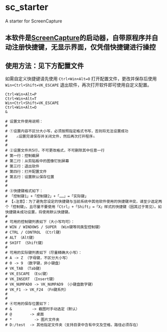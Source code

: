 # sc_starter

A starter for ScreenCapture

## 本软件是[ScreenCapture](https://github.com/xland/ScreenCapture)的启动器，自带原程序并自动注册快捷键，无显示界面，仅凭借快捷键进行操控

## 使用方法：见下方配置文件

如需自定义快捷键请先使用 `Ctrl+Win+Alt=O` 打开配置文件，更改并保存后使用 `Win+Ctrl+Shift=VK_ESCAPE` 退出软件，再次打开软件即可使用自定义配置。

```text
Ctrl+Win+Alt=P
Ctrl+Win+Alt=T
Win+Ctrl+Shift=VK_ESCAPE
Ctrl+Win+Alt=O
&

# 设置文件使用说明：
#
# ①设置内容不区分大小写，必须按照指定格式书写，否则将无法设置成功
#    ⚠️设置完请保存并关闭文件，然后再次打开程序⚠️
#
#
# ②设置文件共5行，不可更改格式，不可删除其中任意一行
# 第一行：控制截屏
# 第二行：从剪贴板中的图像钉到屏幕
# 第三行：退出软件
# 第四行：打开配置文件
# 第五行：设置默认保存位置
#
#
# ③快捷键格式如下：
# 「控制键1」+「控制键2」+「……」=「实际键」
# 【⚠️注意】：为了避免您设定的快捷键与当前系统中其他软件使用的快捷键冲突，请至少选定两个「控制键」，且尽量不要使用「Ctrl」+「Shift」=「X」样式的快捷键（因其过于常见）。如快捷键未成功设置，将使用默认快捷键。
#
# 可用的控制键列表如下（大小写均可）：
# WIN / WINDOWS / SUPER （Win键等同类型控制键）
# CTRL / CONTROL （Ctrl键）
# ALT （Alt键）
# SHIFT （Shift键）
#
# 可用的实际键列表如下（尽量精确大小写）：
# A -> Z （字母键，不区分大小写）
# 0 -> 9 （数字键，非小键盘）
# VK_TAB （Tab键）
# VK_ESCAPE （Esc键）
# VK_INSERT （Insert键）
# VK_NUMPAD0 -> VK_NUMPAD9 （小键盘数字键）
# VK_F1 -> VK_F24 （Fn键系列）
#
#
# ④可用的保存位置如下：
# &         -> 截图时手动选定（默认）
# @        -> 桌面
# *          -> 图片文件夹
# D:/test  -> 其他指定文件夹（支持目录中含有中文及空格，路径必须存在）
```
